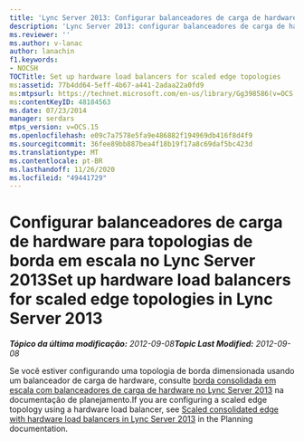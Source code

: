 ```yaml
---
title: 'Lync Server 2013: Configurar balanceadores de carga de hardware para topologias de borda em escala'
description: 'Lync Server 2013: configurar balanceadores de carga de hardware para topologias de borda em escala.'
ms.reviewer: ''
ms.author: v-lanac
author: lanachin
f1.keywords:
- NOCSH
TOCTitle: Set up hardware load balancers for scaled edge topologies
ms:assetid: 77b4dd64-5eff-4b67-a441-2adaa22a0fd9
ms:mtpsurl: https://technet.microsoft.com/en-us/library/Gg398586(v=OCS.15)
ms:contentKeyID: 48184563
ms.date: 07/23/2014
manager: serdars
mtps_version: v=OCS.15
ms.openlocfilehash: e09c7a7578e5fa9e486882f194969db416f8d4f9
ms.sourcegitcommit: 36fee89bb887bea4f18b19f17a8c69daf5bc423d
ms.translationtype: MT
ms.contentlocale: pt-BR
ms.lasthandoff: 11/26/2020
ms.locfileid: "49441729"
---
```

# <a name="set-up-hardware-load-balancers-for-scaled-edge-topologies-in-lync-server-2013"></a><span data-ttu-id="4544d-103">Configurar balanceadores de carga de hardware para topologias de borda em escala no Lync Server 2013</span><span class="sxs-lookup"><span data-stu-id="4544d-103">Set up hardware load balancers for scaled edge topologies in Lync Server 2013</span></span>

<div data-xmlns="http://www.w3.org/1999/xhtml">

<div class="topic" data-xmlns="http://www.w3.org/1999/xhtml" data-msxsl="urn:schemas-microsoft-com:xslt" data-cs="https://msdn.microsoft.com/">

<div data-asp="https://msdn2.microsoft.com/asp">



</div>

<div id="mainSection">

<div id="mainBody"><span data-ttu-id="4544d-104">

<span> </span></span><span class="sxs-lookup"><span data-stu-id="4544d-104">

<span> </span></span></span>

<span data-ttu-id="4544d-105">_**Tópico da última modificação:** 2012-09-08_</span><span class="sxs-lookup"><span data-stu-id="4544d-105">_**Topic Last Modified:** 2012-09-08_</span></span>

<span data-ttu-id="4544d-106">Se você estiver configurando uma topologia de borda dimensionada usando um balanceador de carga de hardware, consulte [borda consolidada em escala com balanceadores de carga de hardware no Lync Server 2013](lync-server-2013-scaled-consolidated-edge-with-hardware-load-balancers.md) na documentação de planejamento.</span><span class="sxs-lookup"><span data-stu-id="4544d-106">If you are configuring a scaled edge topology using a hardware load balancer, see [Scaled consolidated edge with hardware load balancers in Lync Server 2013](lync-server-2013-scaled-consolidated-edge-with-hardware-load-balancers.md) in the Planning documentation.</span></span>

<span data-ttu-id="4544d-107"></div>

<span> </span>

</div>

</div>

</span><span class="sxs-lookup"><span data-stu-id="4544d-107"></div>

<span> </span>

</div>

</div>

</span></span></div>

